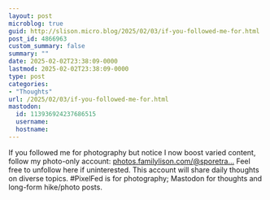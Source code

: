```yaml
---
layout: post
microblog: true
guid: http://slison.micro.blog/2025/02/03/if-you-followed-me-for.html
post_id: 4866963
custom_summary: false
summary: ""
date: 2025-02-02T23:38:09-0000
lastmod: 2025-02-02T23:38:09-0000
type: post
categories:
- "Thoughts"
url: /2025/02/03/if-you-followed-me-for.html
mastodon:
  id: 113936924237686515
  username: 
  hostname: 
---
```

If you followed me for photography but notice I now boost varied content, follow my photo-only account: [photos.familylison.com/@sporetra...](https://photos.familylison.com/@sporetrail.) Feel free to unfollow here if uninterested. This account will share daily thoughts on diverse topics. #PixelFed is for photography; Mastodon for thoughts and long-form hike/photo posts.
